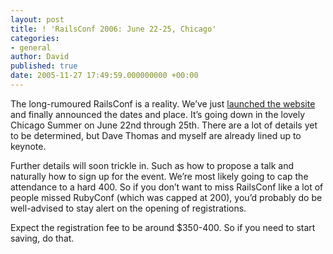 ```yaml
---
layout: post
title: ! 'RailsConf 2006: June 22-25, Chicago'
categories:
- general
author: David
published: true
date: 2005-11-27 17:49:59.000000000 +00:00
---
```

<p>The long-rumoured RailsConf is a reality. We&#8217;ve just <a href="http://railsconf.org/">launched the website</a> and finally announced the dates and place. It&#8217;s going down in the lovely Chicago Summer on June 22nd through 25th. There are a lot of details yet to be determined, but Dave Thomas and myself are already lined up to keynote.</p>
<p>Further details will soon trickle in. Such as how to propose a talk and naturally how to sign up for the event. We&#8217;re most likely going to cap the attendance to a hard 400. So if you don&#8217;t want to miss RailsConf like a lot of people missed RubyConf (which was capped at 200), you&#8217;d probably do be well-advised to stay alert on the opening of registrations.</p>
<p>Expect the registration fee to be around $350-400. So if you need to start saving, do that.</p>